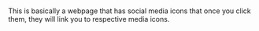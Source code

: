 ###

This is basically a webpage that has   social media icons that once you click them, they will link you to respective media icons.






